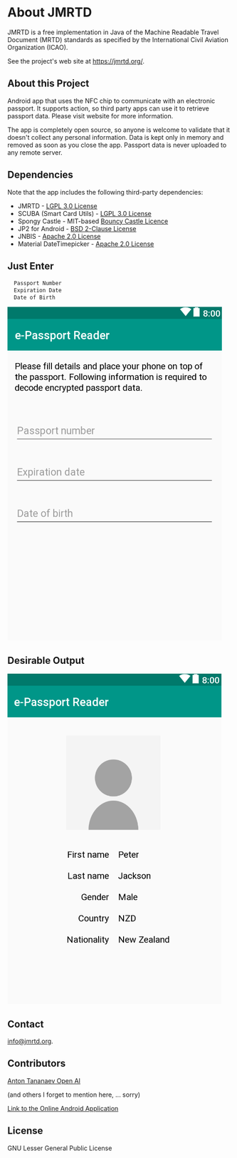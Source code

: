 # About JMRTD

   JMRTD is a free implementation in Java of the Machine
   Readable Travel Document (MRTD) standards as specified
   by the International Civil Aviation Organization (ICAO).

   See the project's web site at https://jmrtd.org/.

## About this Project
   Android app that uses the NFC chip to communicate with an electronic passport. It supports action, so third party apps can use it to retrieve passport data. Please visit website for more information.
   
   The app is completely open source, so anyone is welcome to validate that it doesn't collect any personal information. Data is kept only in memory and removed as soon as you close the app. Passport data is never uploaded to any remote server.

## Dependencies

Note that the app includes the following third-party dependencies:

- JMRTD - [LGPL 3.0 License](https://www.gnu.org/licenses/lgpl-3.0.en.html)
- SCUBA (Smart Card Utils) - [LGPL 3.0 License](https://www.gnu.org/licenses/lgpl-3.0.en.html)
- Spongy Castle - MIT-based [Bouncy Castle Licence](https://www.bouncycastle.org/licence.html)
- JP2 for Android - [BSD 2-Clause License](https://opensource.org/licenses/BSD-2-Clause)
- JNBIS - [Apache 2.0 License](https://www.apache.org/licenses/LICENSE-2.0)
- Material DateTimepicker - [Apache 2.0 License](https://www.apache.org/licenses/LICENSE-2.0)

## Just Enter 
      Passport Number
      Expiration Date
      Date of Birth
![alt text](image-1.png) 

## Desirable Output 
![alt text](e-passs.png)

## Contact

   info@jmrtd.org.

## Contributors

[Anton Tananaev Open AI](https://github.com/tananaev)

   (and others I forget to mention here, ... sorry)

[Link to the Online Android Application](https://play.google.com/store/apps/details?id=com.tananaev.passportreader)

## License

   GNU Lesser General Public License

